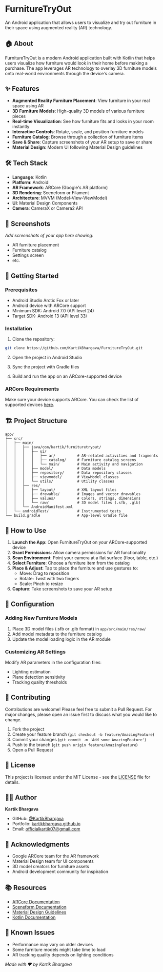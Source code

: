 # FurnitureTryOut

An Android application that allows users to visualize and try out furniture in their space using augmented reality (AR) technology.

## 🏠 About

FurnitureTryOut is a modern Android application built with Kotlin that helps users visualize how furniture would look in their home before making a purchase. The app leverages AR technology to overlay 3D furniture models onto real-world environments through the device's camera.

## ✨ Features

- **Augmented Reality Furniture Placement**: View furniture in your real space using AR
- **3D Furniture Models**: High-quality 3D models of various furniture pieces
- **Real-time Visualization**: See how furniture fits and looks in your room instantly
- **Interactive Controls**: Rotate, scale, and position furniture models
- **Furniture Catalog**: Browse through a collection of furniture items
- **Save & Share**: Capture screenshots of your AR setup to save or share
- **Material Design**: Modern UI following Material Design guidelines

## 🛠️ Tech Stack

- **Language**: Kotlin
- **Platform**: Android
- **AR Framework**: ARCore (Google's AR platform)
- **3D Rendering**: Sceneform or Filament
- **Architecture**: MVVM (Model-View-ViewModel)
- **UI**: Material Design Components
- **Camera**: CameraX or Camera2 API

## 📱 Screenshots

*Add screenshots of your app here showing:*
- AR furniture placement
- Furniture catalog
- Settings screen
- etc.

## 🚀 Getting Started

### Prerequisites

- Android Studio Arctic Fox or later
- Android device with ARCore support
- Minimum SDK: Android 7.0 (API level 24)
- Target SDK: Android 13 (API level 33)

### Installation

1. Clone the repository:
```bash
git clone https://github.com/KartikBhargava/FurnitureTryOut.git
```

2. Open the project in Android Studio

3. Sync the project with Gradle files

4. Build and run the app on an ARCore-supported device

### ARCore Requirements

Make sure your device supports ARCore. You can check the list of supported devices [here](https://developers.google.com/ar/devices).

## 🏗️ Project Structure

```
app/
├── src/
│   ├── main/
│   │   ├── java/com/kartik/furnituretryout/
│   │   │   ├── ui/
│   │   │   │   ├── ar/          # AR-related activities and fragments
│   │   │   │   ├── catalog/     # Furniture catalog screens
│   │   │   │   └── main/        # Main activity and navigation
│   │   │   ├── model/           # Data models
│   │   │   ├── repository/      # Data repository classes
│   │   │   ├── viewmodel/       # ViewModel classes
│   │   │   └── utils/           # Utility classes
│   │   ├── res/
│   │   │   ├── layout/          # XML layout files
│   │   │   ├── drawable/        # Images and vector drawables
│   │   │   ├── values/          # Colors, strings, dimensions
│   │   │   └── raw/             # 3D model files (.sfb, .glb)
│   │   └── AndroidManifest.xml
│   └── androidTest/             # Instrumented tests
└── build.gradle                 # App-level Gradle file
```

## 🎯 How to Use

1. **Launch the App**: Open FurnitureTryOut on your ARCore-supported device
2. **Grant Permissions**: Allow camera permissions for AR functionality
3. **Scan Environment**: Point your camera at a flat surface (floor, table, etc.)
4. **Select Furniture**: Choose a furniture item from the catalog
5. **Place & Adjust**: Tap to place the furniture and use gestures to:
   - Move: Drag to reposition
   - Rotate: Twist with two fingers
   - Scale: Pinch to resize
6. **Capture**: Take screenshots to save your AR setup

## 🔧 Configuration

### Adding New Furniture Models

1. Place 3D model files (.sfb or .glb format) in `app/src/main/res/raw/`
2. Add model metadata to the furniture catalog
3. Update the model loading logic in the AR module

### Customizing AR Settings

Modify AR parameters in the configuration files:
- Lighting estimation
- Plane detection sensitivity
- Tracking quality thresholds

## 🤝 Contributing

Contributions are welcome! Please feel free to submit a Pull Request. For major changes, please open an issue first to discuss what you would like to change.

1. Fork the project
2. Create your feature branch (`git checkout -b feature/AmazingFeature`)
3. Commit your changes (`git commit -m 'Add some AmazingFeature'`)
4. Push to the branch (`git push origin feature/AmazingFeature`)
5. Open a Pull Request

## 📝 License

This project is licensed under the MIT License - see the [LICENSE](LICENSE) file for details.

## 👨‍💻 Author

**Kartik Bhargava**
- GitHub: [@KartikBhargava](https://github.com/KartikBhargava)
- Portfolio: [kartikbhargava.github.io](https://kartikbhargava.github.io)
- Email: officialkartik07@gmail.com

## 🙏 Acknowledgments

- Google ARCore team for the AR framework
- Material Design team for UI components
- 3D model creators for furniture assets
- Android development community for inspiration

## 📚 Resources

- [ARCore Documentation](https://developers.google.com/ar)
- [Sceneform Documentation](https://developers.google.com/sceneform)
- [Material Design Guidelines](https://material.io/design)
- [Kotlin Documentation](https://kotlinlang.org/docs/)

## 🐛 Known Issues

- Performance may vary on older devices
- Some furniture models might take time to load
- AR tracking quality depends on lighting conditions

*Made with ❤️ by Kartik Bhargava*
